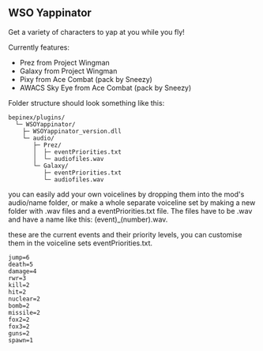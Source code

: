 ## WSO Yappinator

Get a variety of characters to yap at you while you fly!

Currently features:
* Prez from Project Wingman
* Galaxy from Project Wingman
* Pixy from Ace Combat (pack by Sneezy)
* AWACS Sky Eye from Ace Combat (pack by Sneezy)

Folder structure should look something like this:
```
bepinex/plugins/
  └─ WSOYappinator/
    ├─ WSOYappinator_version.dll
    └─ audio/
       ├─ Prez/
       │  ├─ eventPriorities.txt
       │  └─ audiofiles.wav
       └─ Galaxy/
          ├─ eventPriorities.txt
          └─ audiofiles.wav
```

you can easily add your own voicelines by dropping them into the mod's audio/name folder, or make a whole separate voiceline set by making a new folder with .wav files and a eventPriorities.txt file.
The files have to be .wav and have a name like this: (event)_(number).wav.

these are the current events and their priority levels, you can customise them in the voiceline sets eventPriorities.txt.
```
jump=6
death=5
damage=4
rwr=3
kill=2
hit=2
nuclear=2
bomb=2
missile=2
fox2=2
fox3=2
guns=2
spawn=1
```
